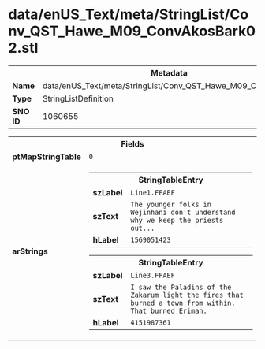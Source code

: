 <h1>data/enUS_Text/meta/StringList/Conv_QST_Hawe_M09_ConvAkosBark02.stl</h1><table><tr><th colspan="100%">Metadata</th></tr><tr><td><b>Name</b></td><td>data/enUS_Text/meta/StringList/Conv_QST_Hawe_M09_ConvAkosBark02.stl</td></tr><tr><td><b>Type</b></td><td>StringListDefinition</td></tr><tr><td><b>SNO ID</b></td><td>1060655</td></tr></table>

<table><tr><th colspan="100%">Fields</th></tr><tr><td><b>ptMapStringTable</b></td><td><code>0</code></td></tr><tr><td><b>arStrings</b></td><td><table><tr><th colspan="100%">StringTableEntry</th></tr><tr><td><b>szLabel</b></td><td><code>Line1.FFAEF</code></td></tr><tr><td><b>szText</b></td><td><code>The younger folks in Wejinhani don't understand why we keep the priests out...</code></td></tr><tr><td><b>hLabel</b></td><td><code>1569051423</code></td></tr></table>


<table><tr><th colspan="100%">StringTableEntry</th></tr><tr><td><b>szLabel</b></td><td><code>Line3.FFAEF</code></td></tr><tr><td><b>szText</b></td><td><code>I saw the Paladins of the Zakarum light the fires that burned a town from within. That burned Eriman.</code></td></tr><tr><td><b>hLabel</b></td><td><code>4151987361</code></td></tr></table>


</td></tr></table>

